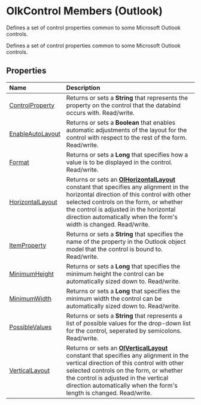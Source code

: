 
# OlkControl Members (Outlook)
Defines a set of control properties common to some Microsoft Outlook controls.

Defines a set of control properties common to some Microsoft Outlook controls.


## Properties



|**Name**|**Description**|
|:-----|:-----|
|[ControlProperty](6bb723ae-5e4e-3b49-71ba-f56c15a24111.md)|Returns or sets a  **String** that represents the property on the control that the databind occurs with. Read/write.|
|[EnableAutoLayout](929f07f1-db56-9b31-910e-e0c83b57afde.md)|Returns or sets a  **Boolean** that enables automatic adjustments of the layout for the control with respect to the rest of the form. Read/write.|
|[Format](f2fbaf25-ae06-b954-0de2-a368ce023fb0.md)|Returns or sets a  **Long** that specifies how a value is to be displayed in the control. Read/write.|
|[HorizontalLayout](c613a515-e27b-4046-3089-bc481225f014.md)|Returns or sets an  **[OlHorizontalLayout](97d132c7-658a-28d4-b0e4-4352e5341987.md)** constant that specifies any alignment in the horizontal direction of this control with other selected controls on the form, or whether the control is adjusted in the horizontal direction automatically when the form's width is changed. Read/write.|
|[ItemProperty](bed8ceaf-c8ae-0102-14ca-55982e49d650.md)|Returns or sets a  **String** that specifies the name of the property in the Outlook object model that the control is bound to. Read/write.|
|[MinimumHeight](f1d5f220-47c4-675b-2be9-5c3d5e8e1a20.md)|Returns or sets a  **Long** that specifies the minimum height the control can be automatically sized down to. Read/write.|
|[MinimumWidth](1739ca3b-7a08-0e70-a475-106d2381555c.md)|Returns or sets a  **Long** that specifies the minimum width the control can be automatically sized down to. Read/write.|
|[PossibleValues](f2619e34-326d-defd-b6f0-7a8f273f238c.md)|Returns or sets a  **String** that represents a list of possible values for the drop-down list for the control, seperated by semicolons. Read/write.|
|[VerticalLayout](1e718012-f00b-24c5-386d-59d5ac5eedf7.md)|Returns or sets an  **[OlVerticalLayout](4b94eee9-65a7-c2ad-323d-f321a6a716af.md)** constant that specifies any alignment in the vertical direction of this control with other selected controls on the form, or whether the control is adjusted in the vertical direction automatically when the form's length is changed. Read/write.|
